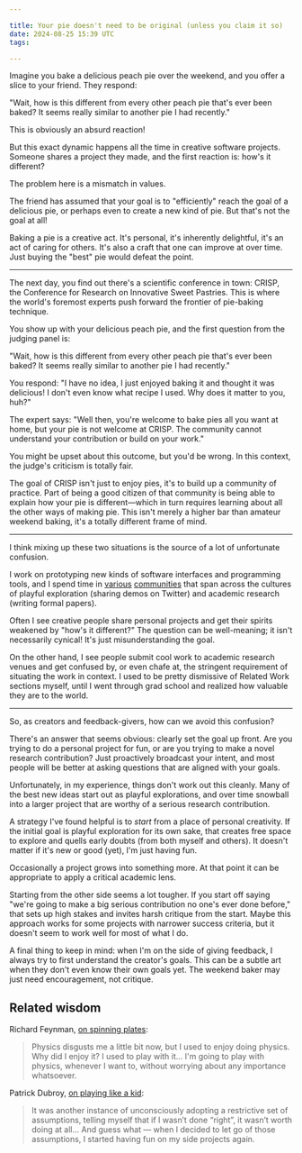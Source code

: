 ```yaml
---

title: Your pie doesn't need to be original (unless you claim it so)
date: 2024-08-25 15:39 UTC
tags:

---
```


Imagine you bake a delicious peach pie over the weekend, and you offer a slice to your friend. They respond:

"Wait, how is this different from every other peach pie that's ever been baked? It seems really similar to another pie I had recently."

This is obviously an absurd reaction!

But this exact dynamic happens all the time in creative software projects. Someone shares a project they made, and the first reaction is: how's it different?

The problem here is a mismatch in values.

The friend has assumed that your goal is to "efficiently" reach the goal of a delicious pie, or perhaps even to create a new kind of pie. But that's not the goal at all!

Baking a pie is a creative act. It's personal, it's inherently delightful, it's an act of caring for others. It's also a craft that one can improve at over time. Just buying the "best" pie would defeat the point.

---

The next day, you find out there's a scientific conference in town: CRISP, the Conference for Research on Innovative Sweet Pastries. This is where the world's foremost experts push forward the frontier of pie-baking technique.

You show up with your delicious peach pie, and the first question from the judging panel is:

"Wait, how is this different from every other peach pie that's ever been baked? It seems really similar to another pie I had recently."

You respond: "I have no idea, I just enjoyed baking it and thought it was delicious! I don't even know what recipe I used. Why does it matter to you, huh?"

The expert says: "Well then, you're welcome to bake pies all you want at home, but your pie is not welcome at CRISP. The community cannot understand your contribution or build on your work."

You might be upset about this outcome, but you'd be wrong. In this context, the judge's criticism is totally fair.

The goal of CRISP isn't just to enjoy pies, it's to build up a community of practice. Part of being a good citizen of that community is being able to explain how your pie is different—which in turn requires learning about all the other ways of making pie. This isn't merely a higher bar than amateur weekend baking, it's a totally different frame of mind.

---

I think mixing up these two situations is the source of a lot of unfortunate confusion.

I work on prototyping new kinds of software interfaces and programming tools, and I spend time in [various](https://liveprog.org) [communities](https://inkandswitch.com) that span across the cultures of playful exploration (sharing demos on Twitter) and academic research (writing formal papers).

Often I see creative people share personal projects and get their spirits weakened by "how's it different?" The question can be well-meaning; it isn't necessarily cynical! It's just misunderstanding the goal.

On the other hand, I see people submit cool work to academic research venues and get confused by, or even chafe at, the stringent requirement of situating the work in context. I used to be pretty dismissive of Related Work sections myself, until I went through grad school and realized how valuable they are to the world.

---

So, as creators and feedback-givers, how can we avoid this confusion?

There's an answer that seems obvious: clearly set the goal up front. Are you trying to do a personal project for fun, or are you trying to make a novel research contribution? Just proactively broadcast your intent, and most people will be better at asking questions that are aligned with your goals.

Unfortunately, in my experience, things don't work out this cleanly. Many of the best new ideas start out as playful explorations, and over time snowball into a larger project that are worthy of a serious research contribution.

A strategy I've found helpful is to _start_ from a place of personal creativity. If the initial goal is playful exploration for its own sake, that creates free space to explore and quells early doubts (from both myself and others). It doesn't matter if it's new or good (yet), I'm just having fun.

Occasionally a project grows into something more. At that point it can be appropriate to apply a critical academic lens.

Starting from the other side seems a lot tougher. If you start off saying "we're going to make a big serious contribution no one's ever done before," that sets up high stakes and invites harsh critique from the start. Maybe this approach works for some projects with narrower success criteria, but it doesn't seem to work well for most of what I do.

A final thing to keep in mind: when I'm on the side of giving feedback, I always try to first understand the creator's goals. This can be a subtle art when they don't even know their own goals yet. The weekend baker may just need encouragement, not critique.

## Related wisdom

Richard Feynman, [on spinning plates](https://www.asc.ohio-state.edu/kilcup.1/262/feynman.html):

> Physics disgusts me a little bit now, but I used to enjoy doing physics. Why did I enjoy it? I used to play with it... I'm going to play with physics, whenever I want to, without worrying about any importance whatsoever.

Patrick Dubroy, [on playing like a kid](https://dubroy.com/blog/playing-like-a-kid-again/):

> It was another instance of unconsciously adopting a restrictive set of assumptions, telling myself that if I wasn’t done “right”, it wasn’t worth doing at all... And guess what — when I decided to let go of those assumptions, I started having fun on my side projects again.










